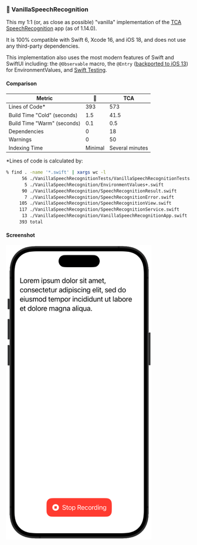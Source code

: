 ### 🍦 VanillaSpeechRecognition

This my 1:1 (or, as close as possible) "vanilla" implementation of the [TCA SpeechRecognition](https://github.com/pointfreeco/swift-composable-architecture/tree/1.14.0/Examples/SpeechRecognition) app (as of 1.14.0).

It is 100% compatible with Swift 6, Xcode 16, and iOS 18, and does not use any third-party dependencies.

This implementation also uses the most modern features of Swift and SwiftUI including: the `@Observable` macro, the `@Entry` ([backported to iOS 13](https://developer.apple.com/documentation/swiftui/entry())) for EnvironmentValues, and [Swift Testing](https://developer.apple.com/xcode/swift-testing/).

#### Comparison

| Metric                      | 🍦       | TCA             |
| --------------------------- | ------- | --------------- |
| Lines of Code\*             | 393     | 573             |
| Build Time "Cold" (seconds) | 1.5     | 41.5            |
| Build Time "Warm" (seconds) | 0.1     | 0.5             |
| Dependencies                | 0       | 18              |
| Warnings                    | 0       | 50              |
| Indexing Time               | Minimal | Several minutes |

\*Lines of code is calculated by:

```zsh
% find . -name '*.swift' | xargs wc -l
      56 ./VanillaSpeechRecognitionTests/VanillaSpeechRecognitionTests.swift
       5 ./VanillaSpeechRecognition/EnvironmentValues+.swift
      90 ./VanillaSpeechRecognition/SpeechRecognitionResult.swift
       7 ./VanillaSpeechRecognition/SpeechRecognitionError.swift
     105 ./VanillaSpeechRecognition/SpeechRecognitionView.swift
     117 ./VanillaSpeechRecognition/SpeechRecognitionService.swift
      13 ./VanillaSpeechRecognition/VanillaSpeechRecognitionApp.swift
     393 total
```

#### Screenshot

![VSR](Images/VSR.png)
